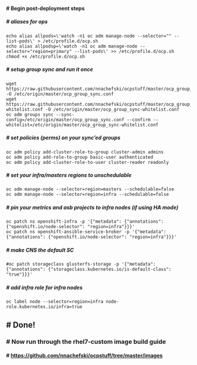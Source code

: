 #### # Begin post-deployment steps
##### # aliases for ops
```
echo alias allpods=\'watch -n1 oc adm manage-node --selector="" --list-pods\' > /etc/profile.d/ocp.sh
echo alias allpodsp=\'watch -n1 oc adm manage-node --selector="region=primary" --list-pods\' >> /etc/profile.d/ocp.sh
chmod +x /etc/profile.d/ocp.sh
```
##### # setup group sync and run it once
```
wget https://raw.githubusercontent.com/nnachefski/ocpstuff/master/ocp_group_sync.conf -O /etc/origin/master/ocp_group_sync.conf
wget https://raw.githubusercontent.com/nnachefski/ocpstuff/master/ocp_group_sync-whitelist.conf -O /etc/origin/master/ocp_group_sync-whitelist.conf 
oc adm groups sync --sync-config=/etc/origin/master/ocp_group_sync.conf --confirm --whitelist=/etc/origin/master/ocp_group_sync-whitelist.conf
```
##### # set policies (perms) on your sync’ed groups
```
oc adm policy add-cluster-role-to-group cluster-admin admins
oc adm policy add-role-to-group basic-user authenticated
oc adm policy add-cluster-role-to-user cluster-reader readonly
```
##### # set your infra/masters regions to unschedulable
```
oc adm manage-node --selector=region=masters --schedulable=false
oc adm manage-node --selector=region=infra --schedulable=false
```
##### # pin your metrics and asb projects to infra nodes (if using HA mode)
```
oc patch ns openshift-infra -p '{"metadata": {"annotations": {"openshift.io/node-selector": "region=infra"}}}'
oc patch ns openshift-ansible-service-broker -p '{"metadata": {"annotations": {"openshift.io/node-selector": "region=infra"}}}'
```
##### # make CNS the default SC
```
#oc patch storageclass glusterfs-storage -p '{"metadata": {"annotations": {"storageclass.kubernetes.io/is-default-class": "true"}}}'
```
##### # add infra role for infra nodes
```
oc label node --selector=region=infra node-role.kubernetes.io/infra=true
```
## # Done!

### # Now run through the rhel7-custom image build guide
#### # https://github.com/nnachefski/ocpstuff/tree/master/images
